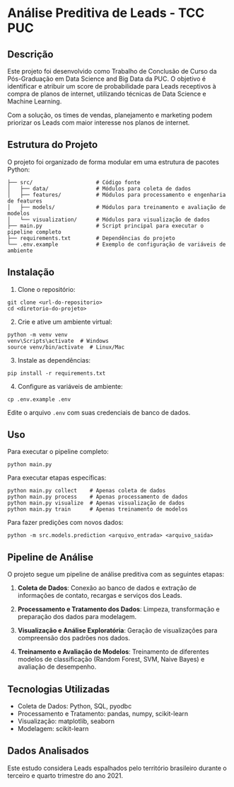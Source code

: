 ﻿# Análise Preditiva de Leads - TCC PUC

## Descrição

Este projeto foi desenvolvido como Trabalho de Conclusão de Curso da Pós-Graduação em Data Science and Big Data da PUC. 
O objetivo é identificar e atribuir um score de probabilidade para Leads receptivos à compra de planos de internet, 
utilizando técnicas de Data Science e Machine Learning.

Com a solução, os times de vendas, planejamento e marketing podem priorizar os Leads com maior interesse nos planos de internet.

## Estrutura do Projeto

O projeto foi organizado de forma modular em uma estrutura de pacotes Python:

```
├── src/                    # Código fonte
│   ├── data/               # Módulos para coleta de dados
│   ├── features/           # Módulos para processamento e engenharia de features
│   ├── models/             # Módulos para treinamento e avaliação de modelos
│   └── visualization/      # Módulos para visualização de dados
├── main.py                 # Script principal para executar o pipeline completo
├── requirements.txt        # Dependências do projeto
└── .env.example            # Exemplo de configuração de variáveis de ambiente
```

## Instalação

1. Clone o repositório:
```
git clone <url-do-repositorio>
cd <diretorio-do-projeto>
```

2. Crie e ative um ambiente virtual:
```
python -m venv venv
venv\Scripts\activate  # Windows
source venv/bin/activate  # Linux/Mac
```

3. Instale as dependências:
```
pip install -r requirements.txt
```

4. Configure as variáveis de ambiente:
```
cp .env.example .env
```
Edite o arquivo `.env` com suas credenciais de banco de dados.

## Uso

Para executar o pipeline completo:
```
python main.py
```

Para executar etapas específicas:
```
python main.py collect    # Apenas coleta de dados
python main.py process    # Apenas processamento de dados
python main.py visualize  # Apenas visualização de dados
python main.py train      # Apenas treinamento de modelos
```

Para fazer predições com novos dados:
```
python -m src.models.prediction <arquivo_entrada> <arquivo_saida>
```

## Pipeline de Análise

O projeto segue um pipeline de análise preditiva com as seguintes etapas:

1. **Coleta de Dados**: Conexão ao banco de dados e extração de informações de contato, recargas e serviços dos Leads.

2. **Processamento e Tratamento dos Dados**: Limpeza, transformação e preparação dos dados para modelagem.

3. **Visualização e Análise Exploratória**: Geração de visualizações para compreensão dos padrões nos dados.

4. **Treinamento e Avaliação de Modelos**: Treinamento de diferentes modelos de classificação (Random Forest, SVM, Naive Bayes) e avaliação de desempenho.

## Tecnologias Utilizadas

- Coleta de Dados: Python, SQL, pyodbc
- Processamento e Tratamento: pandas, numpy, scikit-learn
- Visualização: matplotlib, seaborn
- Modelagem: scikit-learn

## Dados Analisados

Este estudo considera Leads espalhados pelo território brasileiro durante o terceiro e quarto trimestre do ano 2021.
